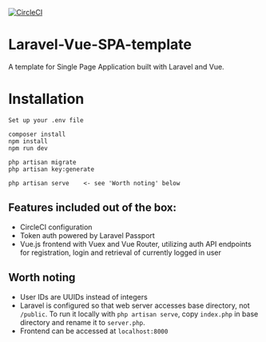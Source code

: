 [![CircleCI](https://circleci.com/gh/wokes/Laravel-Vue-SPA-template.svg?style=svg&circle-token=298f67655b97cd0e8034777d031d50c11cc707f6)](https://circleci.com/gh/wokes/Laravel-Vue-SPA-template)

# Laravel-Vue-SPA-template
A template for Single Page Application built with Laravel and Vue.

# Installation
```
Set up your .env file

composer install
npm install
npm run dev

php artisan migrate
php artisan key:generate

php artisan serve    <- see 'Worth noting' below
```

## Features included out of the box:
- CircleCI configuration
- Token auth powered by Laravel Passport
- Vue.js frontend with Vuex and Vue Router, utilizing auth API endpoints for registration, login and retrieval of currently logged in user 

## Worth noting
- User IDs are UUIDs instead of integers
- Laravel is configured so that web server accesses base directory, not `/public`. To run it locally with `php artisan serve`, copy `index.php` in base directory and rename it to `server.php`.
- Frontend can be accessed at `localhost:8000`